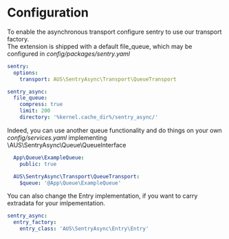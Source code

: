# Configuration

To enable the asynchronous transport configure sentry to use our transport factory.<br>
The extension is shipped with a default file_queue, which may be configured in *config/packages/sentry.yaml*

```yaml
sentry:
  options:
    transport: AUS\SentryAsync\Transport\QueueTransport

sentry_async:
  file_queue:
    compress: true
    limit: 200
    directory: '%kernel.cache_dir%/sentry_async/'
```

Indeed, you can use another queue functionality and do things on your own *config/services.yaml* implementing \AUS\SentryAsync\Queue\QueueInterface

```yaml
  App\Queue\ExampleQueue:
    public: true

  AUS\SentryAsync\Transport\QueueTransport:
    $queue: '@App\Queue\ExampleQueue'
```

You can also change the Entry implementation, if you want to carry extradata for your imlpementation.

```yaml
sentry_async:
  entry_factory:
    entry_class: 'AUS\SentryAsync\Entry\Entry'
```
